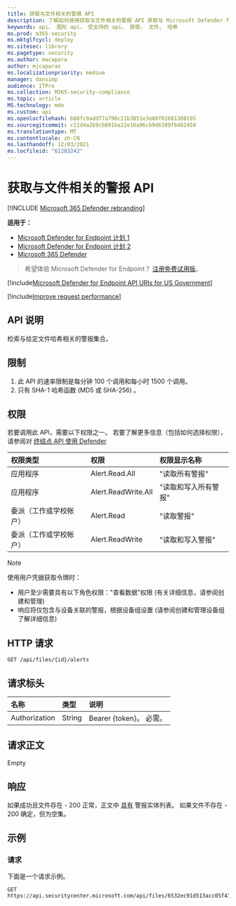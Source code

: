 ```yaml
---
title: 获取与文件相关的警报 API
description: 了解如何使用获取与文件相关的警报 API 获取与 Microsoft Defender for Endpoint 中的给定文件哈希相关的警报集合。
keywords: api， 图形 api， 受支持的 api， 获取， 文件， 哈希
ms.prod: m365-security
ms.mktglfcycl: deploy
ms.sitesec: library
ms.pagetype: security
ms.author: macapara
author: mjcaparas
ms.localizationpriority: medium
manager: dansimp
audience: ITPro
ms.collection: M365-security-compliance
ms.topic: article
MS.technology: mde
ms.custom: api
ms.openlocfilehash: b88fc9add77a790c21b3851e3e80f02681308195
ms.sourcegitcommit: c11d4a2b9cb891ba22e16a96cb9d6389f6482459
ms.translationtype: MT
ms.contentlocale: zh-CN
ms.lasthandoff: 12/03/2021
ms.locfileid: "61283242"
---
```

# <a name="get-file-related-alerts-api"></a>获取与文件相关的警报 API

[!INCLUDE [Microsoft 365 Defender rebranding](../../includes/microsoft-defender.md)]

**适用于：**
- [Microsoft Defender for Endpoint 计划 1](https://go.microsoft.com/fwlink/?linkid=2154037)
- [Microsoft Defender for Endpoint 计划 2](https://go.microsoft.com/fwlink/?linkid=2154037)
- [Microsoft 365 Defender](https://go.microsoft.com/fwlink/?linkid=2118804)

> 希望体验 Microsoft Defender for Endpoint？ [注册免费试用版](https://signup.microsoft.com/create-account/signup?products=7f379fee-c4f9-4278-b0a1-e4c8c2fcdf7e&ru=https://aka.ms/MDEp2OpenTrial?ocid=docs-wdatp-exposedapis-abovefoldlink)。

[!include[Microsoft Defender for Endpoint API URIs for US Government](../../includes/microsoft-defender-api-usgov.md)]

[!include[Improve request performance](../../includes/improve-request-performance.md)]

## <a name="api-description"></a>API 说明

检索与给定文件哈希相关的警报集合。

## <a name="limitations"></a>限制

1. 此 API 的速率限制是每分钟 100 个调用和每小时 1500 个调用。
2. 只有 SHA-1 哈希函数 (MD5 或 SHA-256) 。

## <a name="permissions"></a>权限

若要调用此 API，需要以下权限之一。 若要了解更多信息（包括如何选择权限），请参阅对 [终结点 API 使用 Defender](apis-intro.md)

权限类型|权限|权限显示名称
:---|:---|:---
应用程序|Alert.Read.All|"读取所有警报"
应用程序|Alert.ReadWrite.All|"读取和写入所有警报"
委派（工作或学校帐户）|Alert.Read|"读取警报"
委派（工作或学校帐户）|Alert.ReadWrite|"读取和写入警报"

> [!NOTE]
> 使用用户凭据获取令牌时：
>
> - 用户至少需要具有以下角色权限："查看数据"权限 (有关详细信息，请参阅创建和管理) [](user-roles.md)
> - 响应将仅包含与设备关联的警报，根据设备组设置 (请参阅创建和管理设备组了解详细信息) [](machine-groups.md)

## <a name="http-request"></a>HTTP 请求

```http
GET /api/files/{id}/alerts
```

## <a name="request-headers"></a>请求标头

名称|类型|说明
:---|:---|:---
Authorization|String|Bearer {token}。 必需。

## <a name="request-body"></a>请求正文

Empty

## <a name="response"></a>响应

如果成功且文件存在 - 200 正常，正文中 [具有](alerts.md) 警报实体列表。 如果文件不存在 - 200 确定，但为空集。

## <a name="example"></a>示例

### <a name="request"></a>请求

下面是一个请求示例。

```http
GET https://api.securitycenter.microsoft.com/api/files/6532ec91d513acc05f43ee0aa3002599729fd3e1/alerts
```
